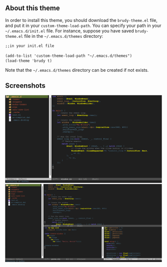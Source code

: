 ## About this theme

In order to install this theme, you should download the `brudy-theme.el` file, and put it in your `custom-theme-load-path`.
You can specify your path in your `~/.emacs.d/init.el` file.
For instance, suppose you have saved `brudy-theme.el` file in the `~/.emacs.d/themes` directory:

```
;;in your init.el file

(add-to-list 'custom-theme-load-path "~/.emacs.d/themes")
(load-theme 'brudy t)
```

Note that the `~/.emacs.d/themes` directory can be created if not exists.


## Screenshots

![Screen one](./screen/theme1.png)
![Screen two](./screen/theme2.png)